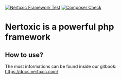 [![Nertoxic Framework Test](https://github.com/Nertoxic/nertoxic-internal/actions/workflows/nertoxic-php-test.yml/badge.svg)](https://github.com/Nertoxic/nertoxic-internal/actions/workflows/nertoxic-php-test.yml) [![Composer Check](https://github.com/Nertoxic/nertoxic-internal/actions/workflows/composer-check.yml/badge.svg)](https://github.com/Nertoxic/nertoxic-internal/actions/workflows/composer-check.yml)

# Nertoxic is a powerful php framework

## How to use?
The most informations can be found inside our gitbook: https://docs.nertoxic.com/
